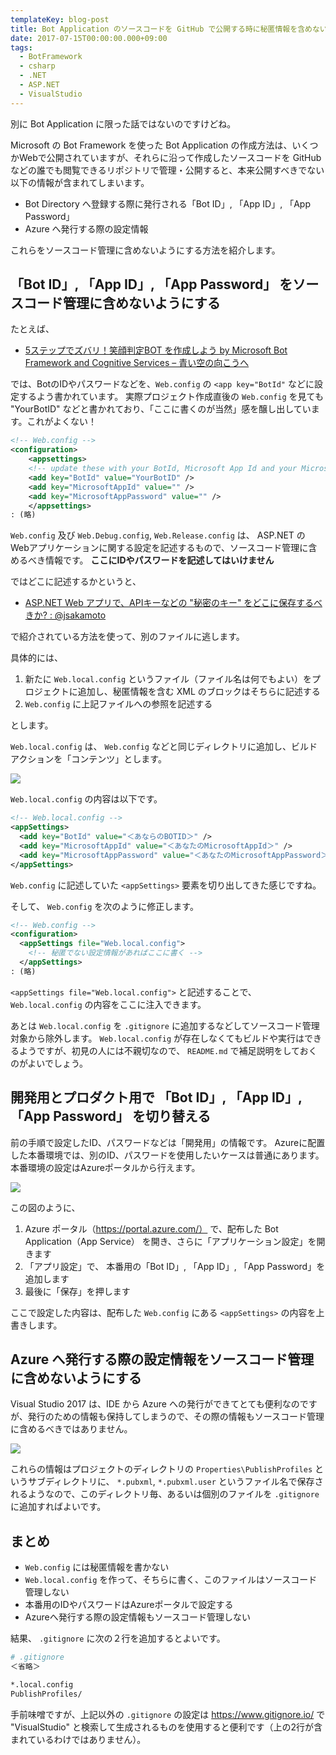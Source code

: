 ```yaml
---
templateKey: blog-post
title: Bot Application のソースコードを GitHub で公開する時に秘匿情報を含めない方法
date: 2017-07-15T00:00:00.000+09:00
tags:
  - BotFramework
  - csharp
  - .NET
  - ASP.NET
  - VisualStudio
---
```

別に Bot Application に限った話ではないのですけどね。
<!--more-->

Microsoft の Bot Framework を使った Bot Application の作成方法は、いくつかWebで公開されていますが、それらに沿って作成したソースコードを GitHub などの誰でも閲覧できるリポジトリで管理・公開すると、本来公開すべきでない以下の情報が含まれてしまいます。

* Bot Directory へ登録する際に発行される「Bot ID」, 「App ID」, 「App Password」
* Azure へ発行する際の設定情報

これらをソースコード管理に含めないようにする方法を紹介します。

## 「Bot ID」, 「App ID」, 「App Password」 をソースコード管理に含めないようにする

たとえば、

* [5ステップでズバリ！笑顔判定BOT を作成しよう by Microsoft Bot Framework and Cognitive Services – 青い空の向こうへ](https://blogs.msdn.microsoft.com/bluesky/2016/11/15/5-step-tutorial-smilescorebot-bot-framework-cognitive-services-ja/)

では、BotのIDやパスワードなどを、``Web.config`` の ``<app key="BotId"`` などに設定するよう書かれています。
実際プロジェクト作成直後の ``Web.config`` を見ても "YourBotID" などと書かれており、「ここに書くのが当然」感を醸し出しています。これがよくない！

```xml
<!-- Web.config -->
<configuration>
    <appsettings>
    <!-- update these with your BotId, Microsoft App Id and your Microsoft App Password-->
    <add key="BotId" value="YourBotID" />
    <add key="MicrosoftAppId" value="" />
    <add key="MicrosoftAppPassword" value="" />
    </appsettings>
: (略)
```

``Web.config`` 及び ``Web.Debug.config``, ``Web.Release.config`` は、 ASP.NET の Webアプリケーションに関する設定を記述するもので、ソースコード管理に含めるべき情報です。
**ここにIDやパスワードを記述してはいけません**

ではどこに記述するかというと、

* [ASP.NET Web アプリで、APIキーなどの "秘密のキー" をどこに保存するべきか? : @jsakamoto](http://devadjust.exblog.jp/20400427/)

で紹介されている方法を使って、別のファイルに逃します。

具体的には、

1. 新たに ``Web.local.config`` というファイル（ファイル名は何でもよい）をプロジェクトに追加し、秘匿情報を含む XML のブロックはそちらに記述する
2. ``Web.config`` に上記ファイルへの参照を記述する

とします。

``Web.local.config`` は、 ``Web.config`` などと同じディレクトリに追加し、ビルドアクションを「コンテンツ」とします。

![](/img/posts/avoid_secrets_from_github_in_your_bot_application_project_01.png)

``Web.local.config`` の内容は以下です。

```xml
<!-- Web.local.config -->
<appSettings>
  <add key="BotId" value="＜あならのBOTID＞" />
  <add key="MicrosoftAppId" value="＜あなたのMicrosoftAppId＞" />
  <add key="MicrosoftAppPassword" value="＜あなたのMicrosoftAppPassword＞" />
</appSettings>
```

``Web.config`` に記述していた ``<appSettings>`` 要素を切り出してきた感じですね。

そして、 ``Web.config`` を次のように修正します。

```xml
<!-- Web.config -->
<configuration>
  <appSettings file="Web.local.config">
    <!-- 秘匿でない設定情報があればここに書く -->
  </appSettings>
: (略)
```

``<appSettings file="Web.local.config">`` と記述することで、``Web.local.config`` の内容をここに注入できます。

あとは ``Web.local.config`` を ``.gitignore`` に追加するなどしてソースコード管理対象から除外します。
``Web.local.config`` が存在しなくてもビルドや実行はできるようですが、初見の人には不親切なので、 ``README.md`` で補足説明をしておくのがよいでしょう。

## 開発用とプロダクト用で 「Bot ID」, 「App ID」, 「App Password」 を切り替える

前の手順で設定したID、パスワードなどは「開発用」の情報です。
Azureに配置した本番環境では、別のID、パスワードを使用したいケースは普通にあります。
本番環境の設定はAzureポータルから行えます。

![](/img/posts/avoid_secrets_from_github_in_your_bot_application_project_02.png)

この図のように、

1. Azure ポータル（https://portal.azure.com/） で、配布した Bot Application（App Service） を開き、さらに「アプリケーション設定」を開きます
2. 「アプリ設定」で、 本番用の「Bot ID」, 「App ID」, 「App Password」を追加します
3. 最後に「保存」を押します

ここで設定した内容は、配布した ``Web.config`` にある ``<appSettings>`` の内容を上書きします。

## Azure へ発行する際の設定情報をソースコード管理に含めないようにする

Visual Studio 2017 は、IDE から Azure への発行ができてとても便利なのですが、発行のための情報も保持してしまうので、その際の情報もソースコード管理に含めるべきではありません。

![](/img/posts/avoid_secrets_from_github_in_your_bot_application_project_03.png)

これらの情報はプロジェクトのディレクトリの ``Properties\PublishProfiles`` というサブディレクトリに、 ``*.pubxml``, ``*.pubxml.user`` というファイル名で保存されるようなので、このディレクトリ毎、あるいは個別のファイルを ``.gitignore`` に追加すればよいです。

## まとめ

* ``Web.config`` には秘匿情報を書かない
* ``Web.local.config`` を作って、そちらに書く、このファイルはソースコード管理しない
* 本番用のIDやパスワードはAzureポータルで設定する
* Azureへ発行する際の設定情報もソースコード管理しない

結果、 ``.gitignore`` に次の２行を追加するとよいです。

```bash
# .gitignore
＜省略＞

*.local.config
PublishProfiles/
```

手前味噌ですが、上記以外の ``.gitignore`` の設定は https://www.gitignore.io/ で "VisualStudio" と検索して生成されるものを使用すると便利です（上の2行が含まれているわけではありません）。
